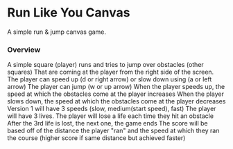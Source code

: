 # Run Like You Canvas
A simple run & jump canvas game.

### Overview
A simple square (player) runs and tries to jump over obstacles (other squares)
That are coming at the player from the right side of the screen. 
The player can speed up (d or right arrow) or slow down using (a or left arrow)
The player can jump (w or up arrow)
When the player speeds up, the speed at which the obstacles come at the player increases
When the player slows down, the speed at which the obstacles come at the player decreases
Version 1 will have 3 speeds (slow, medium(start speed), fast)
The player will have 3 lives. The player will lose a life each time they hit an obstacle
After the 3rd life is lost, the next one, the game ends
The score will be based off of the distance the player "ran" and the speed at which they ran the course (higher score if same distance but achieved faster)
